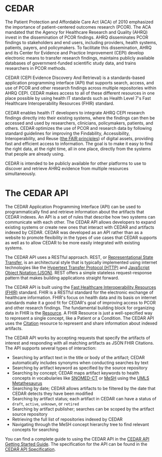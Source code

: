 # CEDAR

The Patient Protection and Affordable Care Act (ACA) of 2010 emphasized the importance of
patient-centered outcomes research (PCOR). The ACA mandated that the Agency for Healthcare Research
and Quality (AHRQ) invest in the dissemination of PCOR findings. AHRQ disseminates PCOR findings to
stakeholders and end users, including providers, health systems, patients, payers, and policymakers.
To facilitate this dissemination, AHRQ and its Center for Evidence and Practice Improvement (CEPI)
develop electronic means to transfer research findings, maintains publicly available databases of
government-funded scientific study data, and trains researchers in PCOR methods.

CEDAR (CEPI Evidence Discovery And Retrieval) is a standards-based application programming interface
(API) that supports search, access, and use of PCOR and other research findings across multiple
repositories within AHRQ CEPI. CEDAR makes access to all of these different resources in one place
possible by using health IT standards such as Health Level 7's Fast Healthcare Interoperability
Resources (FHIR) standard.

CEDAR enables health IT developers to integrate AHRQ CEPI research findings directly into their
existing systems, where the findings can then be accessed and used by researchers, clinicians,
policymakers, patients, and others.  CEDAR optimizes the use of PCOR and research data by following
standard guidelines for improving the Findability, Accessibility, Interoperability, and Reuse
([the FAIR principles](https://www.go-fair.org/fair-principles/))
of digital assets, providing fast and efficient access to information. The goal is to make it easy
to find the right data, at the right time, all in one place, directly from the systems that people
are already using.

CEDAR is intended to be publicly available for other platforms to use to discover and retrieve AHRQ
evidence from multiple resources simultaneously.

# The CEDAR API

The CEDAR Application Programming Interface (API) can be used to programmatically find and retrieve
information about the artifacts that CEDAR indexes. An API is a set of rules that describe how two
systems can communicate with each other. The CEDAR API allows developers to expand existing systems
or create new ones that interact with CEDAR and artifacts indexed by CEDAR. CEDAR was developed as
an API rather than as a website to promote flexibility in the types of use cases that CEDAR supports
as well as to allow CEDAR to be more easily integrated with existing systems.

The CEDAR API uses a RESTful approach. REST, or
[Representational State Transfer](http://www.ics.uci.edu/~fielding/pubs/dissertation/rest_arch_style.htm),
is an architectural style that is typically implemented using internet technologies like the
[Hypertext Transfer Protocol (HTTP)](https://datatracker.ietf.org/doc/html/rfc2616) and
[JavaScript Object Notation (JSON)](https://datatracker.ietf.org/doc/html/rfc8259).
REST offers a simple stateless request-response pattern that makes building applications straight forward.

The CEDAR API is built using the
[Fast Healthcare Interoperability Resources (FHIR)](http://hl7.org/fhir/) standard.
FHIR is a RESTful standard for the electronic exchange of healthcare information. FHIR's focus on
health data and its basis on internet standards make it a good fit for CEDAR's goal of improving
access to PCOR and other research findings. The fundamental building block for organizing data in
FHIR is the [Resource](https://www.hl7.org/fhir/resource.html). A FHIR Resource is just a
well-specified way to represent a single concept, like a Patient or a Condition. The CEDAR API uses
the [Citation](https://build.fhir.org/citation.html) resource to represent and share information
about indexed artifacts.

The CEDAR API works by accepting requests that specify the artifacts of interest and responding with
all matching artifacts as JSON FHIR Citations. The API supports several types of interaction:

* Searching by artifact text in the title or body of the artifact; CEDAR automatically includes synonyms when conducting searches by text
* Searching by artifact keyword as specified by the source repository
* Searching by concept; CEDAR maps artifact keywords to health concepts in vocabularies like [SNOMED-CT](http://snomed.info/sct) or [MeSH](http://terminology.hl7.org/CodeSystem/MSH) using the [UMLS Metathesaurus](https://www.nlm.nih.gov/research/umls/knowledge_sources/metathesaurus/index.html)
* Searching by date; CEDAR allows artifacts to be filtered by the date that CEDAR detects they have been modified
* Searching by artifact status; each artifact in CEDAR can have a status of `draft`, `active`, `unknown`, or `retired`
* Searching by artifact publisher; searches can be scoped by the artifact source repository
* Retrieving the full list of repositories indexed by CEDAR
* Navigating through the MeSH concept hierarchy tree to find relevant concepts for searching

You can find a complete guide to using the CEDAR API in the [CEDAR API Getting Started Guide](getting_started_guide.html).
The specification for the API can be found in the [CEDAR API Specification](swagger/).
